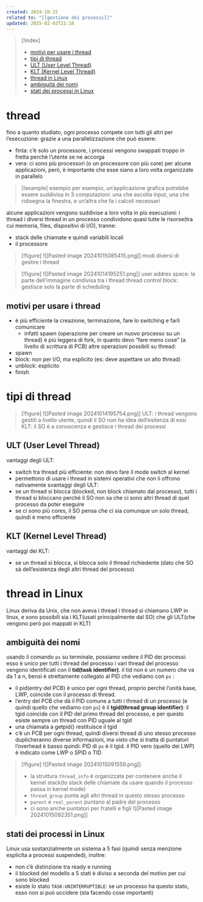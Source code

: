 ```yaml
---
created: 2024-10-15
related to: "[[gestione dei processi]]"
updated: 2025-02-02T21:18
---
```

>[!index]
>
>- [motivi per usare i thread](#motivi%20per%20usare%20i%20thread)
>- [tipi di thread](#tipi%20di%20thread)
>- [ULT (User Level Thread)](#ULT%20(User%20Level%20Thread))
>- [KLT (Kernel Level Thread)](#KLT%20(Kernel%20Level%20Thread))
>- [thread in Linux](#thread%20in%20Linux)
>- [ambiguità dei nomi](#ambiguit%C3%A0%20dei%20nomi)
>- [stati dei processi in Linux](#stati%20dei%20processi%20in%20Linux)
# thread
fino a quanto studiato, ogni processo compete con tutti gli altri per l’esecuzione: grazie a una parallelizzazione che può essere:
- finta: c’è solo un processore, i processi vengono swappati troppo in fretta perchè l’utente se ne accorga
- vera: ci sono più processori (o un processore con più core)
per alcune applicazioni, però, è importante che esse siano a loro volta organizzate in parallelo
>[!example] esempio
per esempio, un’applicazione grafica potrebbe essere suddivisa in 3 computazioni: una che ascolta input, una che ridisegna la finestra, e un’altra che fa i calcoli necessari

alcune applicazioni vengono suddivise a loro volta in più esecuzioni: i thread
i diversi thread in un processo condividono quasi tutte le risorse(tra cui memoria, files, dispositivi di I/O), tranne:
- stack delle chiamate e quindi variabili locali
- il processore

>[!figure] ![[Pasted image 20241015085415.png]]
>modi diversi di gestire i thread 

>[!figure] ![[Pasted image 20241014195251.png]]
user addres space: la parte dell’immagine condivisa tra i thread
thread control block: gestisce solo la parte di scheduling
## motivi per usare i thread
- è più efficiente la creazione, terminazione, fare lo switching e farli comunicare
	- infatti spawn (operazione per creare un nuovo processo su un thread) è più leggera di fork, in quanto devo “fare meno cose” (a livello di scrittura di PCB)
altre operazioni possibili su thread:
- spawn 
- block: non per I/O, ma esplicito (es: deve aspettare un alto thread)
- unblock: esplicito
- finish
# tipi di thread
>[!figure] ![[Pasted image 20241014195754.png]]
ULT: i thread vengono gestiti a livello utente, quindi il SO non ha idea dell’esitenza di essi
KLT: il SO è a conoscenza e gestisce i thread dei processi
## ULT (User Level Thread)
vantaggi degli ULT:
- switch tra thread più efficiente: non devo fare il mode switch al kernel
- permettono di usare i thread in sistemi operativi che non li offrono nativamente
svantaggi degli ULT:
- se un thread si blocca (blocked, non block chiamato dal processo), tutti i thread si bloccano perchè il SO non sa che ci sono altri thread di quel processo da poter eseguire
- se ci sono più cores, il SO pensa che ci sia comunque un solo thread, quindi è meno efficiente
## KLT (Kernel Level Thread)
vantaggi dei KLT: 
- se un thread si blocca, si blocca solo il thread richiedente (dato che SO sà dell’esistenza degli altri thread del processo)
# thread in Linux
Linux deriva da Unix, che non aveva i thread
i thread si chiamano LWP in linux, e sono possibili sia i KLT(usati principalmente dal SO) che gli ULT(che vengono però poi mappati in KLT)
## ambiguità dei nomi 
usando il comando `ps` su terminale, possiamo vedere il PID dei processi: esso è unico per tutti i thread del processo
i vari thread del processo vengono identificati con il **tid(task identifier)**. il tid non è un numero che va da 1 a n, bensì è strettamente collegato al PID che vediamo con `ps` :
- il pid(entry del PCB) è unico per ogni thread, proprio perchè l’unità base, LWP, coincide con il processo di thread.
- l’entry del PCB che dà il PID comune a tutti i thread di un processo (e quindi quello che vediamo con `ps`) è il **tgid(thread group identifier)**: il tgid coincide con il PID del primo thread del processo, e per questo esiste sempre un thread con PID uguale al tgid
- una chiamata a getpid() restituisce il tgid
- c’è un PCB per ogni thread, quindi diversi thread di uno stesso processo duplicheranno diverse informazioni, ma visto che si tratta di puntatori l’overhead è basso
quindi: PID di `ps` è il tgid. il PID vero (quello dei LWP) è indicato come LWP o SPID o TID
>[!figure] ![[Pasted image 20241015091559.png]]  
> - la struttura `thread_info` è organizzata per contenere anche il kernel stack(lo stack delle chiamate da usare quando il processo passa in kernel mode)
> - `thread_group` punta agli altri thread in questo stesso processo
> - `parent` e `real_parent` puntano al padre del processo
> - ci sono anche puntatori per fratelli e figli
![[Pasted image 20241015092351.png]]

## stati dei processi in Linux
Linux usa sostanzialmente un sistema a 5 fasi (quindi senza menzione esplicita a processi suspended), inoltre:
- non c’è distinzione tra ready e running
- il blocked del modello a 5 stati è diviso a seconda del motivo per cui sono blocked
- esiste lo stato `TASK-UNINTERRUPTIBLE`: se un processo ha questo stato, esso non si può uccidere (sta facendo cose importanti)